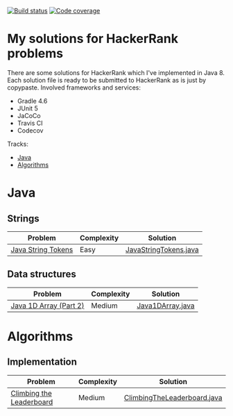 [![Build status](https://img.shields.io/travis/malast88/hackerrank-java.svg)](https://travis-ci.org/malast88/hackerrank-java)
[![Code coverage](https://img.shields.io/codecov/c/gh/malast88/hackerrank-java.svg)](https://codecov.io/gh/malast88/hackerrank-java)
# My solutions for HackerRank problems
There are some solutions for HackerRank which I've implemented in Java 8. Each solution file is ready to be submitted to HackerRank as is just by copypaste.
Involved frameworks and services:
* Gradle 4.6
* JUnit 5
* JaCoCo
* Travis CI
* Codecov

Tracks:
* [Java](#Java)
* [Algorithms](#Algorithms)

# Java
## Strings
|Problem|Complexity|Solution|
|---|---|---|
|[Java String Tokens](https://www.hackerrank.com/challenges/java-string-tokens/problem)|Easy|[JavaStringTokens.java](https://github.com/malast88/hackerrank-java/blob/master/java/strings/java-string-tokens/src/main/java/JavaStringTokens.java)|
## Data structures
|Problem|Complexity|Solution|
|---|---|---|
|[Java 1D Array (Part 2)](https://www.hackerrank.com/challenges/java-1d-array/problem)|Medium|[Java1DArray.java](https://github.com/malast88/hackerrank-java/blob/master/java/data-structures/java-1d-array/src/main/java/Java1DArray.java)|
# Algorithms
## Implementation
|Problem|Complexity|Solution|
|---|---|---|
|[Climbing the Leaderboard](https://www.hackerrank.com/challenges/climbing-the-leaderboard/problem)|Medium|[ClimbingTheLeaderboard.java](https://github.com/malast88/hackerrank-java/blob/master/algo/impl/climbing-the-leaderboard/src/main/java/ClimbingTheLeaderboard.java)|